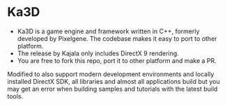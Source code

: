 # Ka3D

- Ka3D is a game engine and framework written in C++, formerly developed by Pixelgene. The codebase makes it easy to port to other platform.
- The release by Kajala only includes DirectX 9 rendering.
- You are free to fork this repo, port it to other platform and make a PR.

Modified to also support modern development environments and locally installed DirectX SDK, all libraries and almost all applications build but you may get an error when building samples and tutorials with the latest build tools.